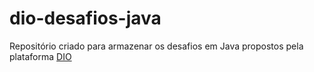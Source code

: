 # dio-desafios-java

Repositório criado para armazenar os desafios em Java propostos pela plataforma [DIO](https://www.dio.me/)
